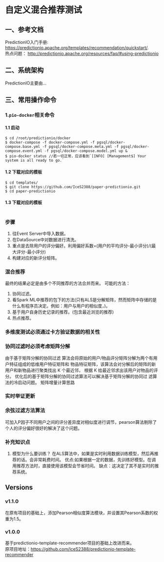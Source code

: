 # 自定义混合推荐测试

## 一、参考文档

PredictionIO入门手册:
https://predictionio.apache.org/templates/recommendation/quickstart/.
<br>
热点问题：
http://predictionio.apache.org/resources/faq/#using-predictionio

## 二、系统架构
PredictionIO主要由...

## 三、常用操作命令
### 1.`pio-docker`相关命令
#### 1.1 启动
```shell
$ cd /root/predictionio/docker
$ docker-compose -f docker-compose.yml -f pgsql/docker-compose.base.yml -f pgsql/docker-compose.meta.yml -f pgsql/docker-compose.event.yml -f pgsql/docker-compose.model.yml up &
$ pio-docker status //若一切正常，应该看到`[INFO] [Management$] Your system is all ready to go.`
```
#### 1.2 下载对应的模板
```shell
$ cd templates/
$ git clone https://github.com/IceS2388/paper-predictionio.git
$ cd paper-predictionio
```
#### 1.3 下载对应的模板
```shell

```

###
### 步骤
1. 往Event Server中导入数据。
2. 在DataSource中对数据进行清洗。
3. 重点是去除用户的评分偏好。利用偏好系数=(用户的平均评分-最小评分)/(最大评分-最小评分)
4. 构建对应的新评分矩阵。

### 混合推荐
最终的结果必定是由多个不同推荐的方法合并而来。
可能的方法：
1. 协同过滤。
2. 看Spark ML中推荐的包下的方法(只有ALS是分解矩阵，然而矩阵中存储的是什么有程序员决定。例如：用户与用户的相似度，)。
3. 基于用户自身历史记录的推荐。(包含最近浏览的推荐)
4. 热点推荐。

### 多维度测试必须通过卡方验证数据的相关性

### 协同过滤时必须考虑矩阵分解
由于基于矩阵分解的协同过滤
算法会将原始的用户/物品评分矩阵分解为两个有用户特征组成的低维用户特征矩阵和
物品特征矩阵，该算法会对分解后的矩阵的新用户和新物品进行聚类找出 K 个最近邻，
根据 K 给最近邻求出该用户对物品的评分。
优化后的基于矩阵分解的协同过滤算法可以解决基于矩阵分解的协同过
滤算法的冷启动问题。
矩阵增量计算思路

### 实时举证更新

### 余弦过滤方法算法
可加入P因子不同用户之间的评分差异度对相似度进行调节，pearson算法剔除了个人的评分偏好很好的解决了这个问题。

### 补充知识点
1. 模型为什么要训练？
在ALS算法中，如果是实时利用数据训练模型，然后再推荐的话。会非常耗费时间。
优点:如果根据一定的数据，先训练好模型。在调用推荐方法时，直接使用该模型会节省时间。
缺点：这决定了其不是实时的推荐系统。



## Versions

### v1.1.0
在原有项目的基础上，添加Pearson相似度算法模块，并设置其Pearson系数的权重为1.5。

### v1.0.0

基于predictionio-template-recommender项目的基础上改进而来。
<br>
原项目地址：https://github.com/IceS2388/predictionio-template-recommender
